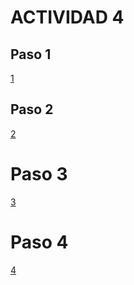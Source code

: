 # ACTIVIDAD 4 

## Paso 1
[1](https://github.com/HerreraAngel/AngelPruebasAsir2/blob/main/Carpeta%20de%20imagenes/Ejercicio4/Captura.PNG)


## Paso 2 
[2](https://github.com/HerreraAngel/AngelPruebasAsir2/blob/main/Carpeta%20de%20imagenes/Ejercicio4/Captura2.PNG)

# Paso 3 
[3](https://github.com/HerreraAngel/AngelPruebasAsir2/blob/main/Carpeta%20de%20imagenes/Ejercicio4/Captura3.PNG)

# Paso 4 
[4](https://github.com/HerreraAngel/AngelPruebasAsir2/blob/main/Carpeta%20de%20imagenes/Ejercicio4/4.PNG)
